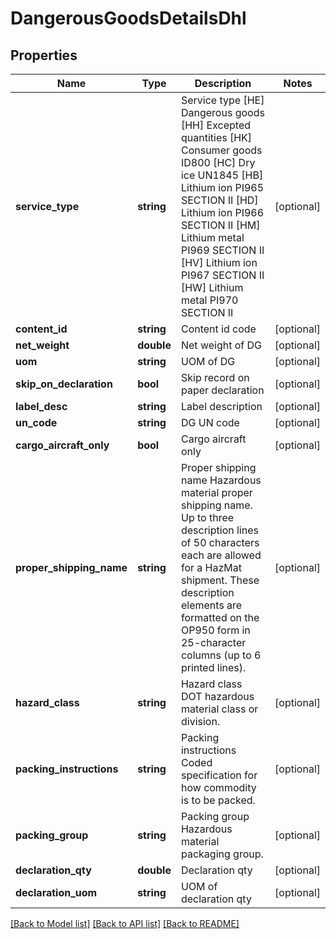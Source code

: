 # DangerousGoodsDetailsDhl

## Properties
Name | Type | Description | Notes
------------ | ------------- | ------------- | -------------
**service_type** | **string** | Service type  [HE] Dangerous goods  [HH] Excepted quantities  [HK] Consumer goods ID800  [HC] Dry ice UN1845  [HB] Lithium ion PI965 SECTION II  [HD] Lithium ion PI966 SECTION II  [HM] Lithium metal PI969 SECTION II  [HV] Lithium ion PI967 SECTION II  [HW] Lithium metal PI970 SECTION II | [optional] 
**content_id** | **string** | Content id code | [optional] 
**net_weight** | **double** | Net weight of DG | [optional] 
**uom** | **string** | UOM of DG | [optional] 
**skip_on_declaration** | **bool** | Skip record on paper declaration | [optional] 
**label_desc** | **string** | Label description | [optional] 
**un_code** | **string** | DG UN code | [optional] 
**cargo_aircraft_only** | **bool** | Cargo aircraft only | [optional] 
**proper_shipping_name** | **string** | Proper shipping name  Hazardous material proper shipping name. Up to three description lines of 50 characters each are allowed for a HazMat shipment. These description elements are formatted on the OP950 form in 25-character columns (up to 6 printed lines). | [optional] 
**hazard_class** | **string** | Hazard class  DOT hazardous material class or division. | [optional] 
**packing_instructions** | **string** | Packing instructions  Coded specification for how commodity is to be packed. | [optional] 
**packing_group** | **string** | Packing group  Hazardous material packaging group. | [optional] 
**declaration_qty** | **double** | Declaration qty | [optional] 
**declaration_uom** | **string** | UOM of declaration qty | [optional] 

[[Back to Model list]](../../README.md#documentation-for-models) [[Back to API list]](../../README.md#documentation-for-api-endpoints) [[Back to README]](../../README.md)

